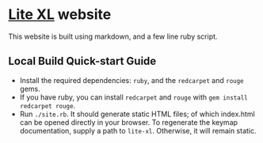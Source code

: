 # [Lite XL](https://github.com/lite-xl/lite-xl) website

This website is built using markdown, and a few line ruby script.

## Local Build Quick-start Guide
- Install the required dependencies: `ruby`, and the `redcarpet` and `rouge` gems. 
- If you have ruby, you can install `redcarpet` and `rouge` with `gem install redcarpet rouge`.
- Run `./site.rb`. It should generate static HTML files; of which index.html can be opened directly in your browser. 
To regenerate the keymap documentation, supply a path to `lite-xl`. Otherwise, it will remain static.
